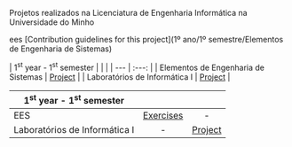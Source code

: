 Projetos realizados na Licenciatura de Engenharia Informática na Universidade do Minho


ees [Contribution guidelines for this project](1º ano/1º semestre/Elementos de Engenharia de Sistemas)

| 1<sup>st</sup> year - 1<sup>st</sup> semester | | |
| --- | :---: |
| Elementos de Engenharia de Sistemas | [Project](https://github.com/joanabranco/Projetos-Universidade/tree/main/1%C2%BA%20ano/1%C2%BA%20semestre/Elementos%20de%20Engenharia%20de%20Sistemas/SASUM%20Eats) |
| Laboratórios de Informática I | [Project](https://github.com/joanabranco/Projetos-Universidade/tree/main/1%C2%BA%20ano/1%C2%BA%20semestre/Laborat%C3%B3rios%20de%20Inform%C3%A1tica%20I/Pacman) |


| 1<sup>st</sup> year - 1<sup>st</sup> semester | | |
| --- | :---: | :---: |
| EES | [Exercises](https://github.com/joanabranco/Projetos-Universidade/tree/main/1%C2%BA%20ano/1%C2%BA%20semestre/Elementos%20de%20Engenharia%20de%20Sistemas/SASUM%20Eats) | - |
| Laboratórios de Informática I | - | [Project](https://github.com/...) |
